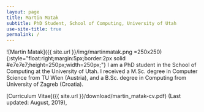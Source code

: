 ```yaml
---
layout: page
title: Martin Matak
subtitle: PhD Student, School of Computing, University of Utah
use-site-title: true
permalink: /
---
```

![Martin Matak]({{ site.url }}/img/martinmatak.png =250x250){:style="float:right;margin:5px;border:2px solid #e7e7e7;height=250px;width=250px;"}
I am a PhD student in the School of Computing at the University of Utah. I received a M.Sc. degree in Computer Science from TU Wien (Austria), and a B.Sc. degree in Computing from University of Zagreb (Croatia). 

[Curriculum Vitae]({{ site.url }}/download/martin_matak-cv.pdf) (Last updated: August, 2019),
